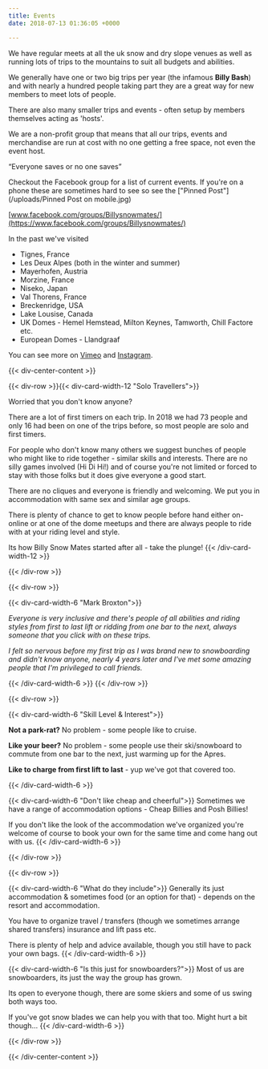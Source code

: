 ```yaml
---
title: Events
date: 2018-07-13 01:36:05 +0000

---
```

We have regular meets at all the uk snow and dry slope venues as well as running lots of trips to the mountains to suit all budgets and abilities.

We generally have one or two big trips per year (the infamous **Billy Bash**) and with nearly a hundred people taking part they are a great way for new members to meet lots of people.

There are also many smaller trips and events - often setup by members themselves acting as 'hosts'.

We are a non-profit group that means that all our trips, events and merchandise are run at cost with no one getting a free space, not even the event host.

“Everyone saves or no one saves”

Checkout the Facebook group for a list of current events. If you're on a phone these are sometimes hard to see so see the ["Pinned Post"](/uploads/Pinned Post on mobile.jpg)

[www.facebook.com/groups/Billysnowmates/](https://www.facebook.com/groups/Billysnowmates/)

In the past we've visited

* Tignes, France
* Les Deux Alpes (both in the winter and summer)
* Mayerhofen, Austria
* Morzine, France
* Niseko, Japan
* Val Thorens, France
* Breckenridge, USA
* Lake Lousise, Canada
* UK Domes - Hemel Hemstead, Milton Keynes, Tamworth, Chill Factore etc.
* European Domes - Llandgraaf

You can see more on
<a href="https://vimeo.com/billysnowmates" target="_blank"><i class="fa fa-vimeo"></i> Vimeo</a> and <a href="https://www.instagram.com/billysnowmates/" target="_blank"><i class="fa fa-instagram"></i> Instagram</a>.

{{< div-center-content >}}

{{< div-row >}}{{< div-card-width-12 "Solo Travellers">}}

Worried that you don't know anyone?

There are a lot of first timers on each trip. In 2018 we had 73 people and only 16 had been on one of the trips before, so most people are solo and first timers.

For people who don't know many others we suggest bunches of people who might like to ride together - similar skills and interests. There are no silly games involved (Hi Di Hi!) and of course you're not limited or forced to stay with those folks but it does give everyone a good start.

There are no cliques and everyone is friendly and welcoming. We put you in accommodation with same sex and similar age groups.

There is plenty of chance to get to know people before hand either on-online or at one of the dome meetups and there are always people to ride with at your riding level and style.

Its how Billy Snow Mates started after all - take the plunge!
{{< /div-card-width-12 >}}

{{< /div-row >}}

{{< div-row >}}

{{< div-card-width-6 "Mark Broxton">}}

*Everyone is very inclusive and there's people of all abilities and riding styles from first to last lift or ridding from one bar to the next, always someone that you click with on these trips.*

*I felt so nervous before my first trip as I was brand new to snowboarding and didn't know anyone, nearly 4 years later and I've met some amazing people that I'm privileged to call friends.*

{{< /div-card-width-6 >}}
{{< /div-row >}}

{{< div-row >}}

{{< div-card-width-6 "Skill Level & Interest">}}

**Not a park-rat?** No problem - some people like to cruise.

**Like your beer?** No problem - some people use their ski/snowboard to commute from one bar to the next, just warming up for the Apres.

**Like to charge from first lift to last** - yup we've got that covered too.

{{< /div-card-width-6 >}}

{{< div-card-width-6 "Don't like cheap and cheerful">}}
Sometimes we have a range of accommodation options - Cheap Billies and Posh Billies!

If you don't like the look of the accommodation we've organized you're welcome of course to book your own for the same time and come hang out with us.
{{< /div-card-width-6 >}}

{{< /div-row >}}

{{< div-row >}}

{{< div-card-width-6 "What do they include">}}
Generally its just accommodation & sometimes food (or an option for that) - depends on the resort and accommodation.

You have to organize travel / transfers (though we sometimes arrange shared transfers) insurance and lift pass etc. 

There is plenty of help and advice available, though you still have to pack your own bags.
{{< /div-card-width-6 >}}

{{< div-card-width-6 "Is this just for snowboarders?">}}
Most of us are snowboarders, its just the way the group has grown. 

Its open to everyone though, there are some skiers and some of us swing both ways too.

If you've got snow blades we can help you with that too. Might hurt a bit though...
{{< /div-card-width-6 >}}

{{< /div-row >}}

{{< /div-center-content >}}
